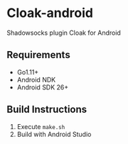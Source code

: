 # Cloak-android
Shadowsocks plugin Cloak for Android

## Requirements

- Go1.11+
- Android NDK
- Android SDK 26+

## Build Instructions

1. Execute `make.sh`
2. Build with Android Studio
